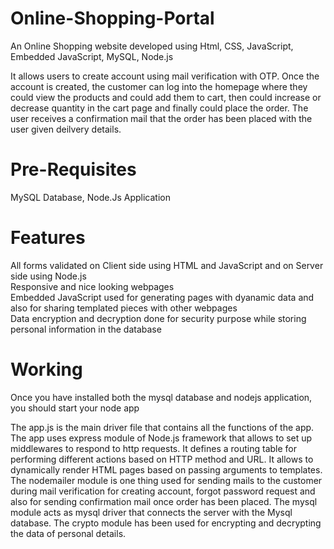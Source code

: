 # Online-Shopping-Portal
An Online Shopping website developed using Html, CSS, JavaScript, Embedded JavaScript, MySQL, Node.js  

It allows users to create account using mail verification with OTP. Once the account is created, the customer can log into the homepage where they could view the products and could add them to cart, then could increase or decrease quantity in the cart page and finally could place the order. The user receives a confirmation mail that the order has been placed with the user given deilvery details.

# Pre-Requisites
MySQL Database, Node.Js Application

# Features
All forms validated on Client side using HTML and JavaScript and on Server side using Node.js  
Responsive and nice looking webpages  
Embedded JavaScript used for generating pages with dyanamic data and also for sharing templated pieces with other webpages  
Data encryption and decryption done for security purpose while storing personal information in the database

# Working
Once you have installed both the mysql database and nodejs application, you should start your node app

The app.js is the main driver file that contains all the functions of the app. The app uses express module of Node.js framework that allows to set up middlewares to respond to http requests. It defines a routing table for performing different actions based on HTTP method and URL. It allows to dynamically render HTML pages based on passing arguments to templates.
The nodemailer module is one thing used for sending mails to the customer during mail verification for creating account, forgot password request and also for sending confirmation mail once order has been placed.
The mysql module acts as mysql driver that connects the server with the Mysql database. The crypto module has been used for encrypting and decrypting the data of personal details.
